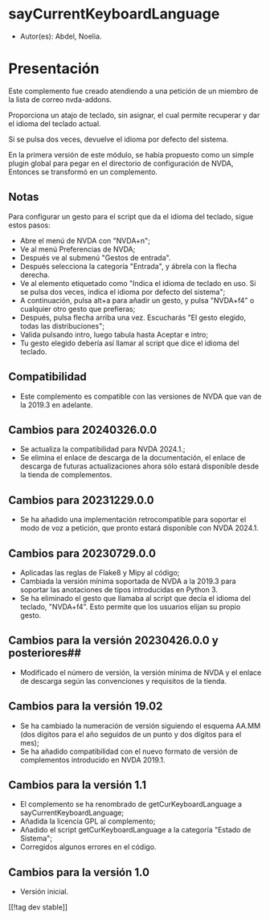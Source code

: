 # sayCurrentKeyboardLanguage #

* Autor(es): Abdel, Noelia.

# Presentación #

Este complemento fue creado atendiendo a una petición de un miembro de la
lista de correo nvda-addons.

Proporciona un atajo de teclado, sin asignar, el cual permite recuperar y
dar el idioma del teclado actual.

Si se pulsa dos veces, devuelve el idioma por defecto del sistema.

En la primera versión de este módulo, se había propuesto como un simple
plugin global para pegar en el directorio de configuración de NVDA, Entonces
se transformó en un complemento.

## Notas ##

Para configurar un gesto para el script que da el idioma del teclado, sigue
estos pasos:

* Abre el menú de NVDA con "NVDA+n";
* Ve al menú Preferencias de NVDA;
* Después ve al submenú "Gestos de entrada".
* Después selecciona la categoría "Entrada", y ábrela con la flecha derecha.
* Ve al elemento etiquetado como "Indica el idioma de teclado en uso. Si se
  pulsa dos veces, indica el idioma por defecto del sistema";
* A continuación, pulsa alt+a para añadir un gesto, y pulsa "NVDA+f4" o
  cualquier otro gesto que prefieras;
* Después, pulsa flecha arriba una vez. Escucharás "El gesto elegido, todas
  las distribuciones";
* Valida pulsando intro, luego tabula hasta Aceptar e intro;
* Tu gesto elegido debería así llamar al script que dice el idioma del
  teclado.

## Compatibilidad ##

* Este complemento es compatible con las versiones de NVDA que van de la
  2019.3 en adelante.

## Cambios para 20240326.0.0

* Se actualiza la compatibilidad para NVDA 2024.1.;
* Se elimina el enlace de descarga de la documentación, el enlace de
  descarga de futuras actualizaciones ahora sólo estará disponible desde la
  tienda de complementos.

## Cambios para 20231229.0.0 ##

* Se ha añadido una implementación retrocompatible para soportar el modo de
  voz a petición, que pronto estará disponible con NVDA 2024.1.

## Cambios para 20230729.0.0 ##

* Aplicadas las reglas de Flake8 y Mipy al código;
* Cambiada la versión mínima soportada de NVDA a la 2019.3 para soportar las
  anotaciones de tipos introducidas en Python 3.
* Se ha eliminado el gesto que llamaba al script que decía el idioma del
  teclado, "NVDA+f4". Esto permite que los usuarios elijan su propio gesto.

## Cambios para la versión 20230426.0.0 y posteriores##

* Modificado el número de versión, la versión mínima de NVDA y el enlace de
  descarga según las convenciones y requisitos de la tienda.

## Cambios para la versión 19.02 ##

* Se ha cambiado la numeración de versión siguiendo el esquema AA.MM (dos
  dígitos para el año seguidos de un punto y dos dígitos para el mes);
* Se ha añadido compatibilidad con el nuevo formato de versión de
  complementos introducido en NVDA 2019.1.

## Cambios para la versión 1.1 ##

* El complemento se ha renombrado de getCurKeyboardLanguage a
  sayCurrentKeyboardLanguage;
* Añadida la licencia GPL al complemento;
* Añadido el script getCurKeyboardLanguage a la categoría "Estado de
  Sistema";
* Corregidos algunos errores en el código.

## Cambios para la versión 1.0 ##

* Versión inicial.

[[!tag dev stable]]
